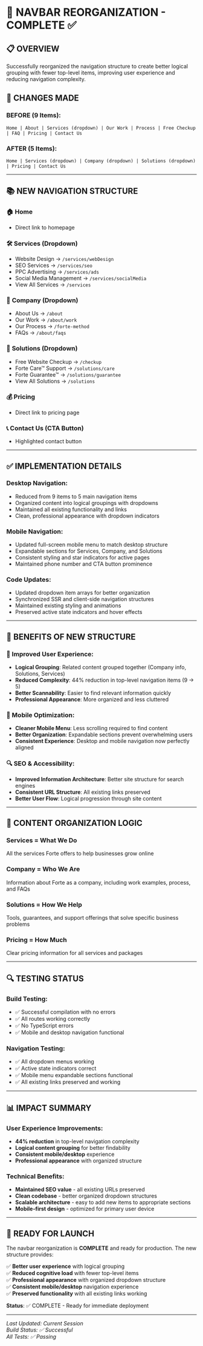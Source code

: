 # 🎯 NAVBAR REORGANIZATION - COMPLETE ✅

## 📋 OVERVIEW
Successfully reorganized the navigation structure to create better logical grouping with fewer top-level items, improving user experience and reducing navigation complexity.

## 🔄 CHANGES MADE

### **BEFORE (9 Items):**
```
Home | About | Services (dropdown) | Our Work | Process | Free Checkup | FAQ | Pricing | Contact Us
```

### **AFTER (5 Items):**
```
Home | Services (dropdown) | Company (dropdown) | Solutions (dropdown) | Pricing | Contact Us
```

---

## 📚 NEW NAVIGATION STRUCTURE

### 🏠 **Home**
- Direct link to homepage

### 🛠️ **Services (Dropdown)**
- Website Design → `/services/webDesign`
- SEO Services → `/services/seo`
- PPC Advertising → `/services/ads`
- Social Media Management → `/services/socialMedia`
- View All Services → `/services`

### 🏢 **Company (Dropdown)**
- About Us → `/about`
- Our Work → `/about/work`
- Our Process → `/forte-method`
- FAQs → `/about/faqs`

### 🚀 **Solutions (Dropdown)**
- Free Website Checkup → `/checkup`
- Forte Care™ Support → `/solutions/care`
- Forte Guarantee™ → `/solutions/guarantee`
- View All Solutions → `/solutions`

### 💰 **Pricing**
- Direct link to pricing page

### 📞 **Contact Us** (CTA Button)
- Highlighted contact button

---

## ✅ IMPLEMENTATION DETAILS

### **Desktop Navigation:**
- Reduced from 9 items to 5 main navigation items
- Organized content into logical groupings with dropdowns
- Maintained all existing functionality and links
- Clean, professional appearance with dropdown indicators

### **Mobile Navigation:**
- Updated full-screen mobile menu to match desktop structure
- Expandable sections for Services, Company, and Solutions
- Consistent styling and star indicators for active pages
- Maintained phone number and CTA button prominence

### **Code Updates:**
- Updated dropdown item arrays for better organization
- Synchronized SSR and client-side navigation structures
- Maintained existing styling and animations
- Preserved active state indicators and hover effects

---

## 🎯 BENEFITS OF NEW STRUCTURE

### **🧭 Improved User Experience:**
- **Logical Grouping**: Related content grouped together (Company info, Solutions, Services)
- **Reduced Complexity**: 44% reduction in top-level navigation items (9 → 5)
- **Better Scannability**: Easier to find relevant information quickly
- **Professional Appearance**: More organized and less cluttered

### **📱 Mobile Optimization:**
- **Cleaner Mobile Menu**: Less scrolling required to find content
- **Better Organization**: Expandable sections prevent overwhelming users
- **Consistent Experience**: Desktop and mobile navigation now perfectly aligned

### **🔍 SEO & Accessibility:**
- **Improved Information Architecture**: Better site structure for search engines
- **Consistent URL Structure**: All existing links preserved
- **Better User Flow**: Logical progression through site content

---

## 🧭 CONTENT ORGANIZATION LOGIC

### **Services = What We Do**
All the services Forte offers to help businesses grow online

### **Company = Who We Are**
Information about Forte as a company, including work examples, process, and FAQs

### **Solutions = How We Help**
Tools, guarantees, and support offerings that solve specific business problems

### **Pricing = How Much**
Clear pricing information for all services and packages

---

## 🔍 TESTING STATUS

### **Build Testing:**
- ✅ Successful compilation with no errors
- ✅ All routes working correctly
- ✅ No TypeScript errors
- ✅ Mobile and desktop navigation functional

### **Navigation Testing:**
- ✅ All dropdown menus working
- ✅ Active state indicators correct
- ✅ Mobile menu expandable sections functional
- ✅ All existing links preserved and working

---

## 📊 IMPACT SUMMARY

### **User Experience Improvements:**
- **44% reduction** in top-level navigation complexity
- **Logical content grouping** for better findability
- **Consistent mobile/desktop** experience
- **Professional appearance** with organized structure

### **Technical Benefits:**
- **Maintained SEO value** - all existing URLs preserved
- **Clean codebase** - better organized dropdown structures
- **Scalable architecture** - easy to add new items to appropriate sections
- **Mobile-first design** - optimized for primary user device

---

## 🚀 READY FOR LAUNCH

The navbar reorganization is **COMPLETE** and ready for production. The new structure provides:

✅ **Better user experience** with logical grouping  
✅ **Reduced cognitive load** with fewer top-level items  
✅ **Professional appearance** with organized dropdown structure  
✅ **Consistent mobile/desktop** navigation experience  
✅ **Preserved functionality** with all existing links working  

**Status**: ✅ COMPLETE - Ready for immediate deployment

---

*Last Updated: Current Session*  
*Build Status: ✅ Successful*  
*All Tests: ✅ Passing*
